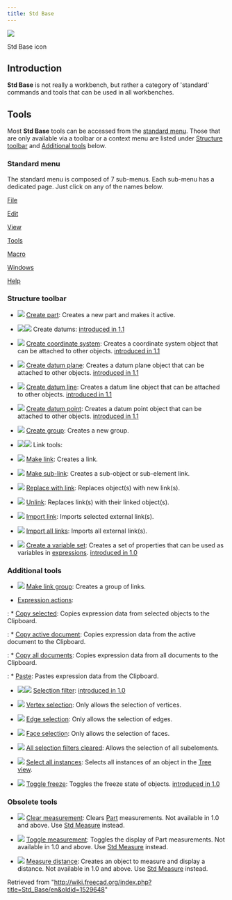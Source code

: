 ```yaml
---
title: Std Base
---
```


![](/src/assets/images/Freecad.svg)

Std Base icon

## Introduction

**Std Base** is not really a workbench, but rather a category of 'standard' commands and tools that can be used in all workbenches.

## Tools

Most **Std Base** tools can be accessed from the [standard menu](/Standard_Menu "Standard Menu"). Those that are only available via a toolbar or a context menu are listed under [Structure toolbar](#Structure_toolbar) and [Additional tools](#Additional_tools) below.

### Standard menu

The standard menu is composed of 7 sub-menus. Each sub-menu has a dedicated page. Just click on any of the names below.

[File](/Std_File_Menu "Std File Menu")

[Edit](/Std_Edit_Menu "Std Edit Menu")

[View](/Std_View_Menu "Std View Menu")

[Tools](/Std_Tools_Menu "Std Tools Menu")

[Macro](/Std_Macro_Menu "Std Macro Menu")

[Windows](/Std_Windows_Menu "Std Windows Menu")

[Help](/Std_Help_Menu "Std Help Menu")

### Structure toolbar

- ![](/src/assets/images/Std_Part.svg) [Create part](/Std_Part "Std Part"): Creates a new part and makes it active.

- ![](/src/assets/images/Part_CoordinateSystem.svg)![](/src/assets/images/Toolbar_flyout_arrow_blue_background.svg) Create datums: [introduced in 1.1](/Release_notes_1.1 "Release notes 1.1")

- ![](/src/assets/images/Part_CoordinateSystem.svg) [Create coordinate system](/Part_CoordinateSystem "Part CoordinateSystem"): Creates a coordinate system object that can be attached to other objects. [introduced in 1.1](/Release_notes_1.1 "Release notes 1.1")

- ![](/src/assets/images/Part_DatumPlane.svg) [Create datum plane](/Part_DatumPlane "Part DatumPlane"): Creates a datum plane object that can be attached to other objects. [introduced in 1.1](/Release_notes_1.1 "Release notes 1.1")

- ![](/src/assets/images/Part_DatumLine.svg) [Create datum line](/Part_DatumLine "Part DatumLine"): Creates a datum line object that can be attached to other objects. [introduced in 1.1](/Release_notes_1.1 "Release notes 1.1")

- ![](/src/assets/images/Part_DatumPoint.svg) [Create datum point](/Part_DatumPoint "Part DatumPoint"): Creates a datum point object that can be attached to other objects. [introduced in 1.1](/Release_notes_1.1 "Release notes 1.1")

- ![](/src/assets/images/Std_Group.svg) [Create group](/Std_Group "Std Group"): Creates a new group.

- ![](/src/assets/images/Std_LinkMake.svg)![](/src/assets/images/Toolbar_flyout_arrow_blue_background.svg) Link tools:

- ![](/src/assets/images/Std_LinkMake.svg) [Make link](/Std_LinkMake "Std LinkMake"): Creates a link.

- ![](/src/assets/images/Std_LinkMakeRelative.svg) [Make sub-link](/Std_LinkMakeRelative "Std LinkMakeRelative"): Creates a sub-object or sub-element link.

- ![](/src/assets/images/Std_LinkReplace.svg) [Replace with link](/Std_LinkReplace "Std LinkReplace"): Replaces object(s) with new link(s).

- ![](/src/assets/images/Std_LinkUnlink.svg) [Unlink](/Std_LinkUnlink "Std LinkUnlink"): Replaces link(s) with their linked object(s).

- ![](/src/assets/images/Std_LinkImport.svg) [Import link](/Std_LinkImport "Std LinkImport"): Imports selected external link(s).

- ![](/src/assets/images/Std_LinkImportAll.svg) [Import all links](/Std_LinkImportAll "Std LinkImportAll"): Imports all external link(s).

- ![](/src/assets/images/Std_VarSet.svg) [Create a variable set](/Std_VarSet "Std VarSet"): Creates a set of properties that can be used as variables in [expressions](/Expressions "Expressions"). [introduced in 1.0](/Release_notes_1.0 "Release notes 1.0")

### Additional tools

- ![](/src/assets/images/Std_LinkMakeGroup.svg) [Make link group](/index.php?title=Std_LinkMakeGroup&action=edit&redlink=1 "Std LinkMakeGroup (page does not exist)"): Creates a group of links.

- [Expression actions](/Std_Expressions "Std Expressions"):

: \* [Copy selected](/Std_Expressions#Copy_selected "Std Expressions"): Copies expression data from selected objects to the Clipboard.

: \* [Copy active document](/Std_Expressions#Copy_active_document "Std Expressions"): Copies expression data from the active document to the Clipboard.

: \* [Copy all documents](/Std_Expressions#Copy_all_documents "Std Expressions"): Copies expression data from all documents to the Clipboard.

: \* [Paste](/Std_Expressions#Paste "Std Expressions"): Pastes expression data from the Clipboard.

- ![](/src/assets/images/Part_SelectFilter.svg)![](/src/assets/images/Toolbar_flyout_arrow_blue_background.svg) [Selection filter](/Part_SelectFilter "Part SelectFilter"): [introduced in 1.0](/Release_notes_1.0 "Release notes 1.0")

- ![](/src/assets/images/Vertex-selection.svg) [Vertex selection](/Part_SelectFilter#Vertex_selection "Part SelectFilter"): Only allows the selection of vertices.

- ![](/src/assets/images/Edge-selection.svg) [Edge selection](/Part_SelectFilter#Edge_selection "Part SelectFilter"): Only allows the selection of edges.

- ![](/src/assets/images/Face-selection.svg) [Face selection](/Part_SelectFilter#Face_selection "Part SelectFilter"): Only allows the selection of faces.

- ![](/src/assets/images/Clear-selection.svg) [All selection filters cleared](/Part_SelectFilter#All_selection_filters_cleared "Part SelectFilter"): Allows the selection of all subelements.

- ![](/src/assets/images/Std_TreeSelectAllInstances.svg) [Select all instances](/Std_TreeSelectAllInstances "Std TreeSelectAllInstances"): Selects all instances of an object in the [Tree view](/Tree_view "Tree view").

- ![](/src/assets/images/Std_ToggleFreeze.svg) [Toggle freeze](/Std_ToggleFreeze "Std ToggleFreeze"): Toggles the freeze state of objects. [introduced in 1.0](/Release_notes_1.0 "Release notes 1.0")

### Obsolete tools

- ![](/src/assets/images/View_Measure_Clear_All.svg) [Clear measurement](/View_Measure_Clear_All "View Measure Clear All"): Clears [Part](/Part_Workbench "Part Workbench") measurements. Not available in 1.0 and above. Use [Std Measure](/Std_Measure "Std Measure") instead.

- ![](/src/assets/images/View_Measure_Toggle_All.svg) [Toggle measurement](/View_Measure_Toggle_All "View Measure Toggle All"): Toggles the display of Part measurements. Not available in 1.0 and above. Use [Std Measure](/Std_Measure "Std Measure") instead.

- ![](/src/assets/images/Std_MeasureDistance.svg) [Measure distance](/Std_MeasureDistance "Std MeasureDistance"): Creates an object to measure and display a distance. Not available in 1.0 and above. Use [Std Measure](/Std_Measure "Std Measure") instead.

Retrieved from "<http://wiki.freecad.org/index.php?title=Std_Base/en&oldid=1529648>"
